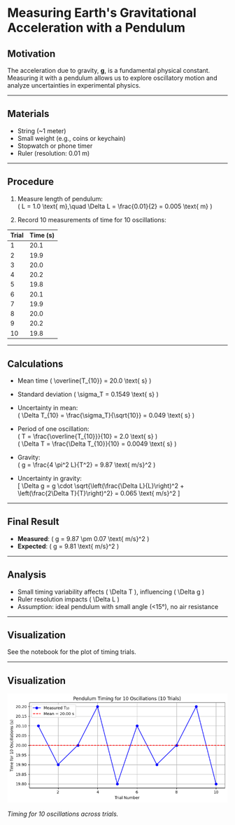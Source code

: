 
# Measuring Earth's Gravitational Acceleration with a Pendulum

## Motivation
The acceleration due to gravity, **g**, is a fundamental physical constant. Measuring it with a pendulum allows us to explore oscillatory motion and analyze uncertainties in experimental physics.

---

## Materials
- String (~1 meter)
- Small weight (e.g., coins or keychain)
- Stopwatch or phone timer
- Ruler (resolution: 0.01 m)

---

## Procedure
1. Measure length of pendulum:  
   \( L = 1.0 \text{ m},\quad \Delta L = \frac{0.01}{2} = 0.005 \text{ m} \)

2. Record 10 measurements of time for 10 oscillations:

| Trial | Time (s) |
|-------|----------|
| 1     | 20.1     |
| 2     | 19.9     |
| 3     | 20.0     |
| 4     | 20.2     |
| 5     | 19.8     |
| 6     | 20.1     |
| 7     | 19.9     |
| 8     | 20.0     |
| 9     | 20.2     |
| 10    | 19.8     |

---

## Calculations

- Mean time \( \overline{T_{10}} = 20.0 \text{ s} \)
- Standard deviation \( \sigma_T = 0.1549 \text{ s} \)
- Uncertainty in mean:  
  \( \Delta T_{10} = \frac{\sigma_T}{\sqrt{10}} = 0.049 \text{ s} \)

- Period of one oscillation:  
  \( T = \frac{\overline{T_{10}}}{10} = 2.0 \text{ s} \)  
  \( \Delta T = \frac{\Delta T_{10}}{10} = 0.0049 \text{ s} \)

- Gravity:  
  \( g = \frac{4 \pi^2 L}{T^2} = 9.87 \text{ m/s}^2 \)

- Uncertainty in gravity:  
  \[
  \Delta g = g \cdot \sqrt{\left(\frac{\Delta L}{L}\right)^2 + \left(\frac{2\Delta T}{T}\right)^2} = 0.065 \text{ m/s}^2
  \]

---

## Final Result
- **Measured**: \( g = 9.87 \pm 0.07 \text{ m/s}^2 \)
- **Expected**: \( g = 9.81 \text{ m/s}^2 \)

---

## Analysis
- Small timing variability affects \( \Delta T \), influencing \( \Delta g \)
- Ruler resolution impacts \( \Delta L \)
- Assumption: ideal pendulum with small angle (<15°), no air resistance

---

## Visualization
See the notebook for the plot of timing trials.



---

## Visualization

![alt text](image.png)

*Timing for 10 oscillations across trials.*
